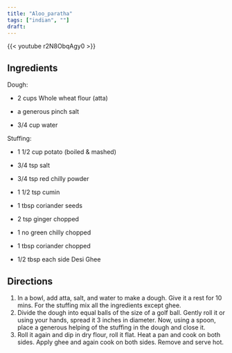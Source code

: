 ```yaml
---
title: "Aloo_paratha"
tags: ["indian", ""]
draft:
---
```


{{< youtube r2N8ObqAgy0  >}}

## Ingredients

Dough:

-   2 cups Whole wheat flour (atta)

-   a generous pinch salt

-   3/4 cup water

Stuffing:

-   1 1/2 cup potato (boiled & mashed)

-   3/4 tsp salt

-   3/4 tsp red chilly powder

-   1 1/2 tsp cumin

-   1 tbsp coriander seeds

-   2 tsp ginger chopped

-   1 no green chilly chopped

-   1 tbsp coriander chopped

-   1/2 tbsp each side Desi Ghee

## Directions

1. In a bowl, add atta, salt, and water to make a dough. Give it a rest for 10 mins. For the stuffing mix all the ingredients except ghee.
2. Divide the dough into equal balls of the size of a golf ball. Gently roll it or using your hands, spread it 3 inches in diameter. Now, using a spoon, place a generous helping of the stuffing in the dough and close it.
3. Roll it again and dip in dry flour, roll it flat. Heat a pan and cook on both sides. Apply ghee and again cook on both sides. Remove and serve hot.